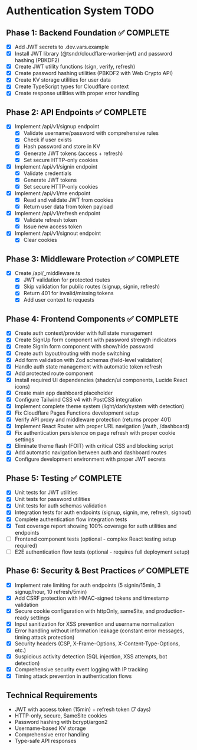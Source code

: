 # Authentication System TODO

## Phase 1: Backend Foundation ✅ COMPLETE
- [x] Add JWT secrets to .dev.vars.example
- [x] Install JWT library (@tsndr/cloudflare-worker-jwt) and password hashing (PBKDF2)
- [x] Create JWT utility functions (sign, verify, refresh)
- [x] Create password hashing utilities (PBKDF2 with Web Crypto API)
- [x] Create KV storage utilities for user data
- [x] Create TypeScript types for Cloudflare context
- [x] Create response utilities with proper error handling

## Phase 2: API Endpoints ✅ COMPLETE
- [x] Implement /api/v1/signup endpoint
  - [x] Validate username/password with comprehensive rules
  - [x] Check if user exists
  - [x] Hash password and store in KV
  - [x] Generate JWT tokens (access + refresh)
  - [x] Set secure HTTP-only cookies
- [x] Implement /api/v1/signin endpoint
  - [x] Validate credentials
  - [x] Generate JWT tokens
  - [x] Set secure HTTP-only cookies
- [x] Implement /api/v1/me endpoint
  - [x] Read and validate JWT from cookies
  - [x] Return user data from token payload
- [x] Implement /api/v1/refresh endpoint
  - [x] Validate refresh token
  - [x] Issue new access token
- [x] Implement /api/v1/signout endpoint
  - [x] Clear cookies

## Phase 3: Middleware Protection ✅ COMPLETE
- [x] Create /api/_middleware.ts
  - [x] JWT validation for protected routes
  - [x] Skip validation for public routes (signup, signin, refresh)
  - [x] Return 401 for invalid/missing tokens
  - [x] Add user context to requests

## Phase 4: Frontend Components ✅ COMPLETE
- [x] Create auth context/provider with full state management
- [x] Create SignUp form component with password strength indicators
- [x] Create SignIn form component with show/hide password
- [x] Create auth layout/routing with mode switching
- [x] Add form validation with Zod schemas (field-level validation)
- [x] Handle auth state management with automatic token refresh
- [x] Add protected route component
- [x] Install required UI dependencies (shadcn/ui components, Lucide React icons)
- [x] Create main app dashboard placeholder
- [x] Configure Tailwind CSS v4 with PostCSS integration
- [x] Implement complete theme system (light/dark/system with detection)
- [x] Fix Cloudflare Pages Functions development setup
- [x] Verify API proxy and middleware protection (returns proper 401)
- [x] Implement React Router with proper URL navigation (/auth, /dashboard)
- [x] Fix authentication persistence on page refresh with proper cookie settings
- [x] Eliminate theme flash (FOIT) with critical CSS and blocking script
- [x] Add automatic navigation between auth and dashboard routes
- [x] Configure development environment with proper JWT secrets

## Phase 5: Testing ✅ COMPLETE
- [x] Unit tests for JWT utilities
- [x] Unit tests for password utilities  
- [x] Unit tests for auth schemas validation
- [x] Integration tests for auth endpoints (signup, signin, me, refresh, signout)
- [x] Complete authentication flow integration tests
- [x] Test coverage report showing 100% coverage for auth utilities and endpoints
- [ ] Frontend component tests (optional - complex React testing setup required)
- [ ] E2E authentication flow tests (optional - requires full deployment setup)

## Phase 6: Security & Best Practices ✅ COMPLETE
- [x] Implement rate limiting for auth endpoints (5 signin/15min, 3 signup/hour, 10 refresh/5min)
- [x] Add CSRF protection with HMAC-signed tokens and timestamp validation
- [x] Secure cookie configuration with httpOnly, sameSite, and production-ready settings
- [x] Input sanitization for XSS prevention and username normalization
- [x] Error handling without information leakage (constant error messages, timing attack protection)
- [x] Security headers (CSP, X-Frame-Options, X-Content-Type-Options, etc.)
- [x] Suspicious activity detection (SQL injection, XSS attempts, bot detection)
- [x] Comprehensive security event logging with IP tracking
- [x] Timing attack prevention in authentication flows

## Technical Requirements
- JWT with access token (15min) + refresh token (7 days)
- HTTP-only, secure, SameSite cookies
- Password hashing with bcrypt/argon2
- Username-based KV storage
- Comprehensive error handling
- Type-safe API responses